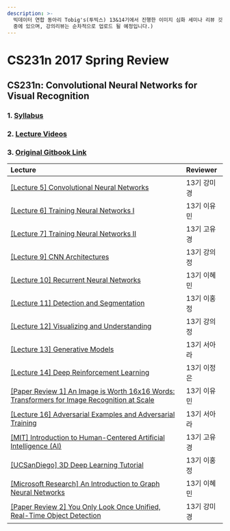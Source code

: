 ```yaml
---
description: >-
  빅데이터 연합 동아리 Tobig's(투빅스) 13&14기에서 진행한 이미지 심화 세미나 리뷰 깃북입니다. (2020.12 현재 세미나 진행
  중에 있으며, 강의리뷰는 순차적으로 업로드 될 예정입니다.)
---
```


# CS231n 2017 Spring Review

## CS231n: Convolutional Neural Networks for Visual Recognition

### 1. [Syllabus](http://cs231n.stanford.edu/syllabus.html)

### 2. [Lecture Videos](https://www.youtube.com/playlist?list=PL3FW7Lu3i5JvHM8ljYj-zLfQRF3EO8sYv)

### 3. [Original Gitbook Link](https://app.gitbook.com/@tobigs-staff/s/-1/)

| Lecture | Reviewer |
| :--- | :--- |
| [\[Lecture 5\] Convolutional Neural Networks](lecture-5-convolutional-neural-networks.md) | 13기 강미경 |
| [\[Lecture 6\] Training Neural Networks I](lecture-6-training-neural-networks-i.md) | 13기 이유민 |
| [\[Lecture 7\] Training Neural Networks II](lecture-7-training-neural-networks-ii.md) | 13기 고유경 |
| [\[Lecture 9\] CNN Architectures](lecture-9-cnn-architectures.md) | 13기 강의정 |
| [\[Lecture 10\] Recurrent Neural Networks](lecture-10-recurrent-neural-networks.md) | 13기 이혜민 |
| [\[Lecture 11\] Detection and Segmentation](untitled.md) | 13기 이홍정 |
| [\[Lecture 12\] Visualizing and Understanding](lecture-12-visualizing-and-understanding.md) | 13기 강의정 |
| [\[Lecture 13\] Generative Models](lecture-13-generative-models.md) | 13기 서아라 |
| [\[Lecture 14\] Deep Reinforcement Learning](lecture-14-deep-reinforcement-learning.md) | 13기 이정은 |
| [\[Paper Review 1\] An Image is Worth 16x16 Words: Transformers for Image Recognition at Scale](lecture-15-efficient-methods-and-hardware-for-deep-learning.md) | 13기 이유민 |
| [\[Lecture 16\] Adversarial Examples and Adversarial Training](lecture-16-adversarial-examples-and-adversarial-training.md) | 13기 서아라 |
| [\[MIT\] Introduction to Human-Centered Artificial Intelligence \(AI\)](mit-human-centered-artificial-intelligence.md) | 13기 고유경 |
| [\[UCSanDiego\] 3D Deep Learning Tutorial](ucsandiego-3d-deep-learning-tutorial.md) | 13기 이홍정 |
| [\[Microsoft Research\] An Introduction to Graph Neural Networks](microsoft-research-an-introduction-to-graph-neural-networks-models-and-applications.md) | 13기 이혜민 |
| [\[Paper Review 2\] You Only Look Once Unified, Real-Time Object Detection](2.md) | 13기 강미경 |

